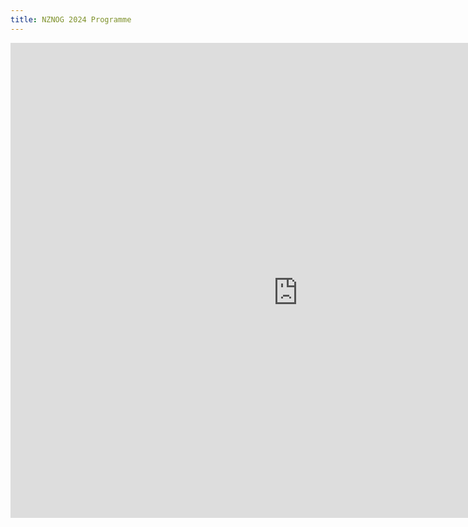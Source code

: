 ```yaml
---
title: NZNOG 2024 Programme
---
```


<div style="left: 0px; top: 0px; width: 920px; height: 760px; overflow: auto;"><iframe src="https://docs.google.com/spreadsheets/d/e/2PACX-1vQIW2-pvUmNvoKkRolYCJVHiwIkg-T39c8VcgO4upG4Rh0R3N_MpCLRdId76hadmGBOuBYZZ2fPN1mo/pubhtml?gid=0&amp;single=true&amp;widget=false&amp;headers=false"width="100%" height="800" title="NZNOG 2024 Programme" frameborder="0"></iframe><div>
